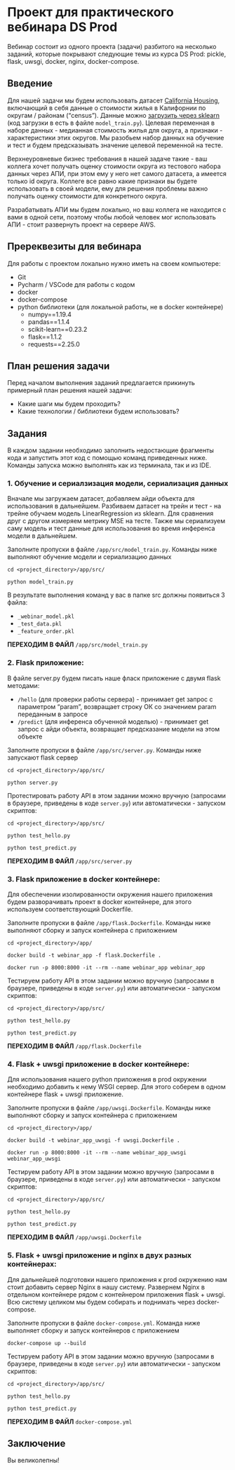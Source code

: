 # Проект для практического вебинара DS Prod
Вебинар состоит из одного проекта (задачи) разбитого на несколько заданий,
которые покрывают следующие темы из курса DS Prod:
pickle, flask, uwsgi, docker, nginx, docker-compose.

## Введение
Для нашей задачи мы будем использовать датасет [California Housing](https://scikit-learn.org/stable/datasets/index.html#california-housing-dataset),
включающий в себя данные о стоимости жилья в Калифорнии по округам / районам (“census”).
Данные можно [загрузить через sklearn](https://scikit-learn.org/stable/modules/generated/sklearn.datasets.fetch_california_housing.html#sklearn.datasets.fetch_california_housing) 
(код загрузки в есть в файле `model_train.py`). 
Целевая переменная в наборе данных - медианная стоимость жилья для округа, 
а признаки - характеристики этих округов. 
Мы разобьем набор данных на обучение и тест 
и будем предсказывать значение целевой переменной на тесте.

Верхнеуровневые бизнес требования в нашей задаче такие - 
ваш коллега хочет получать оценку стоимости округа из тестового набора данных через АПИ, 
при этом ему у него нет самого датасета, а имеется только id округа. 
Коллеге все равно какие признаки вы будете использовать в своей модели, 
ему для решения проблемы важно получать оценку стоимости для конкретного округа.

Разрабатывать АПИ мы будем локально, 
но ваш коллега не находится с вами в одной сети, поэтому 
чтобы любой человек мог использовать АПИ - 
стоит развернуть проект на сервере AWS.


## Пререквезиты для вебинара

Для работы с проектом локально нужно иметь на своем компьютере:
- Git
- Pycharm / VSCode для работы с кодом
- docker
- docker-compose
- python библиотеки (для локальной работы, не в docker контейнере)
    - numpy==1.19.4
    - pandas==1.1.4
    - scikit-learn==0.23.2
    - flask==1.1.2
    - requests==2.25.0


## План решения задачи
Перед началом выполнения заданий предлагается прикинуть примерный 
план решения нашей задачи:
- Какие шаги мы будем проходить?
- Какие технологии / библиотеки будем использовать?

## Задания
В каждом задании необходимо заполнить недостающие фрагменты кода 
и запустить этот код с помощью команд приведенных ниже. 
Команды запуска можно выполнять как из терминала, так и из IDE.

### 1. Обучение и сериалзизация модели, сериализация данных
Вначале мы загружаем датасет, добавляем айди объекта для использования в дальнейшем.
Разбиваем датасет на трейн и тест - 
на трейне обучаем модель LinearRegression из sklearn.
Для сравнения друг с другом измеряем метрику MSE на тесте. 
Также мы сериализуем саму модель и тест данные 
для использования во время инференса модели в дальнейшем.
 
 
Заполните пропуски в файле `/app/src/model_train.py`. 
Команды ниже выполняют обучение модели и сериализацию данных
```
cd <project_directory>/app/src/

python model_train.py 
```
В результате выполнения команд у вас в папке src должны появиться 3 файла:
- `_webinar_model.pkl`
- `_test_data.pkl`
- `_feature_order.pkl`

**ПЕРЕХОДИМ В ФАЙЛ** `/app/src/model_train.py`

### 2. Flask приложение:
В файле server.py будем писать наше фласк приложение с двумя flask методами:
- `/hello` (для проверки работы сервера) - 
принимает get запрос с параметром “param”,
 возвращает строку ОК со значением param переданным в запросе
- `/predict` (для инференса обученной моделью) - 
принимает get запрос с айди объекта,
 возвращает предсказание модели на этом объекте


Заполните пропуски в файле `/app/src/server.py`. 
Команды ниже запускают flask сервер
```
cd <project_directory>/app/src/

python server.py 
```
Протестировать работу API в этом задании можно 
вручную (запросами в браузере, приведены в коде `server.py`) 
или автоматически - запуском скриптов:
```
cd <project_directory>/app/src/

python test_hello.py

python test_predict.py
```

**ПЕРЕХОДИМ В ФАЙЛ** `/app/src/server.py`

### 3. Flask приложение в docker контейнере:
Для обеспечении изолированности окружения нашего приложения 
будем разворачивать проект в docker контейнере, 
для этого используем соответствующий Dockerfile.

Заполните пропуски в файле `/app/flask.Dockerfile`.
Команды ниже выполняют сборку и запуск контейнера с приложением

```
cd <project_directory>/app/

docker build -t webinar_app -f flask.Dockerfile .

docker run -p 8000:8000 -it --rm --name webinar_app webinar_app
```
Тестируем работу API в этом задании можно 
вручную (запросами в браузере, приведены в коде `server.py`) 
или автоматически - запуском скриптов:
```
cd <project_directory>/app/src/

python test_hello.py

python test_predict.py
```

**ПЕРЕХОДИМ В ФАЙЛ** `/app/flask.Dockerfile`

### 4. Flask + uwsgi приложение в docker контейнере:
Для использования нашего python приложения в prod окружении 
необходимо добавить к нему WSGI сервер. 
Для этого соберем в одном контейнере flask + uwsgi приложение.

Заполните пропуски в файле `/app/uwsgi.Dockerfile`.
Команды ниже выполняют сборку и запуск контейнера с приложением
```
cd <project_directory>/app/

docker build -t webinar_app_uwsgi -f uwsgi.Dockerfile .

docker run -p 8000:8000 -it --rm --name webinar_app_uwsgi webinar_app_uwsgi
```
Тестируем работу API в этом задании можно 
вручную (запросами в браузере, приведены в коде `server.py`) 
или автоматически - запуском скриптов:
```
cd <project_directory>/app/src/

python test_hello.py

python test_predict.py
```

**ПЕРЕХОДИМ В ФАЙЛ** `/app/uwsgi.Dockerfile`

### 5. Flask + uwsgi приложение и nginx в двух разных контейнерах:
Для дальнейшей подготовки нашего приложения к prod окружению 
нам стоит добавить сервер Nginx в нашу систему. Развернем Nginx 
в отдельном контейнере рядом с контейнером приложения flask + uwsgi. 
Всю систему целиком мы будем собирать и поднимать через docker-compose.

Заполните пропуски в файле `docker-compose.yml`.
Команда ниже выполняет сборку и запуск контейнеров с приложением
```
docker-compose up --build
```
Тестируем работу API в этом задании можно 
вручную (запросами в браузере, приведены в коде `server.py`) 
или автоматически - запуском скриптов:
```
cd <project_directory>/app/src/

python test_hello.py

python test_predict.py
```

**ПЕРЕХОДИМ В ФАЙЛ** `docker-compose.yml`

## Заключение

Вы великолепны!
